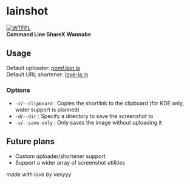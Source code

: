 # lainshot
[![WTFPL](http://www.wtfpl.net/wp-content/uploads/2012/12/wtfpl-badge-4.png)](http://wtfpl.net/)\
**Command Line ShareX Wannabe**


## Usage
Default uploader: [pomf.lain.la](https://pomf.lain.la)\
Default URL shortener: [love-la.in](https://love-la.in)

### Options
- `-c`/`--clipboard` : Copies the shortlink to the clipboard (for KDE only, wider support is planned)
- `-d`/`--dir` : Specify a directory to save the screenshot to
- `-s`/`--save-only` : Only saves the image without uploading it

## Future plans
- Custom uploader/shortener support
- Support a wider array of screenshot utilities

_made with love by vexyyy_
